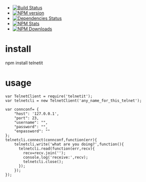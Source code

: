 - [![Build Status](https://travis-ci.org/sxyizhiren/telnetit.png?branch=master)](https://travis-ci.org/sxyizhiren/telnetit)
- [![NPM version](https://badge.fury.io/js/telnetit.png)](http://badge.fury.io/js/telnetit)
- [![Dependencies Status](https://david-dm.org/sxyizhiren/telnetit.png)](https://david-dm.org/sxyizhiren/telnetit)
- [![NPM Stats](https://nodei.co/npm/telnetit.png?downloads=true&stars=true)](https://npmjs.org/package/telnetit)
- [![NPM Downloads](https://nodei.co/npm-dl/telnetit.png?months=6)](https://npmjs.org/package/telnetit)

# install
npm install telnetit

# usage
```
var TelnetClient = require('telnetit');
var telnetcli = new TelnetClient('any_name_for_this_telnet');

var connconf= {
    "host": '127.0.0.1',
    "port": 23,
    "username": "",
    "password": "",
    "enpassword": ""
};
telnetcli.connect(connconf,function(err){
	telnetcli.write('what are you doing?',function(){
	  telnetcli.read(function(err,recv){
		recv=recv.join('');
		console.log('receive:',recv);
		telnetcli.close();
	  });
	});
});

```
